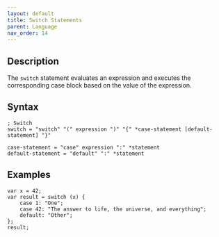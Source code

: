 ```yaml
---
layout: default
title: Switch Statements
parent: Language
nav_order: 14
---
```


## Description

The `switch` statement evaluates an expression and executes the corresponding case block based on the value of the expression.

## Syntax

```abnf
; Switch
switch = "switch" "(" expression ")" "{" *case-statement [default-statement] "}"

case-statement = "case" expression ":" *statement
default-statement = "default" ":" *statement
```

## Examples

```xs
var x = 42;
var result = switch (x) {
    case 1: "One";
    case 42: "The answer to life, the universe, and everything";
    default: "Other";
};
result;
```